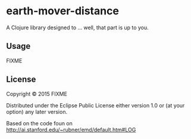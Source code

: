 # earth-mover-distance

A Clojure library designed to ... well, that part is up to you.

## Usage

FIXME

## License

Copyright © 2015 FIXME

Distributed under the Eclipse Public License either version 1.0 or (at
your option) any later version.


Based on the code foun on 
http://ai.stanford.edu/~rubner/emd/default.htm#LOG
